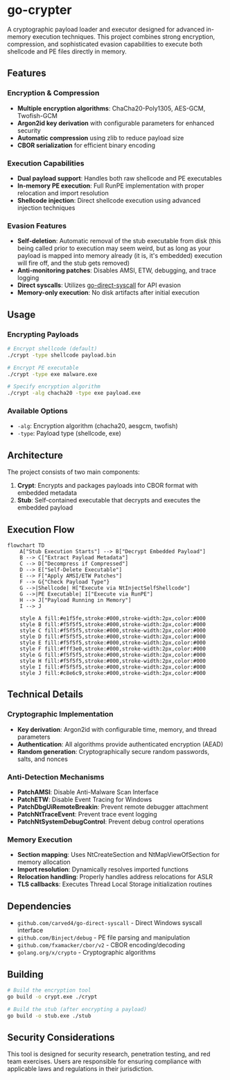 # go-crypter

A cryptographic payload loader and executor designed for advanced in-memory execution techniques. This project combines strong encryption, compression, and sophisticated evasion capabilities to execute both shellcode and PE files directly in memory.

## Features

### Encryption & Compression
- **Multiple encryption algorithms**: ChaCha20-Poly1305, AES-GCM, Twofish-GCM
- **Argon2id key derivation** with configurable parameters for enhanced security
- **Automatic compression** using zlib to reduce payload size
- **CBOR serialization** for efficient binary encoding

### Execution Capabilities
- **Dual payload support**: Handles both raw shellcode and PE executables
- **In-memory PE execution**: Full RunPE implementation with proper relocation and import resolution
- **Shellcode injection**: Direct shellcode execution using advanced injection techniques

### Evasion Features
- **Self-deletion**: Automatic removal of the stub executable from disk (this being called prior to execution may seem weird, but as long as your payload is mapped into memory already (it is, it's embedded) execution will fire off, and the stub gets removed)
- **Anti-monitoring patches**: Disables AMSI, ETW, debugging, and trace logging
- **Direct syscalls**: Utilizes [go-direct-syscall](https://github.com/carved4/go-direct-syscall) for API evasion
- **Memory-only execution**: No disk artifacts after initial execution

## Usage

### Encrypting Payloads

```bash
# Encrypt shellcode (default)
./crypt -type shellcode payload.bin

# Encrypt PE executable
./crypt -type exe malware.exe

# Specify encryption algorithm
./crypt -alg chacha20 -type exe payload.exe
```

### Available Options
- `-alg`: Encryption algorithm (chacha20, aesgcm, twofish)
- `-type`: Payload type (shellcode, exe)

## Architecture

The project consists of two main components:

1. **Crypt**: Encrypts and packages payloads into CBOR format with embedded metadata
2. **Stub**: Self-contained executable that decrypts and executes the embedded payload

## Execution Flow

```mermaid
flowchart TD
    A["Stub Execution Starts"] --> B["Decrypt Embedded Payload"]
    B --> C["Extract Payload Metadata"]
    C --> D["Decompress if Compressed"]
    D --> E["Self-Delete Executable"]
    E --> F["Apply AMSI/ETW Patches"]
    F --> G{"Check Payload Type"}
    G -->|Shellcode| H["Execute via NtInjectSelfShellcode"]
    G -->|PE Executable| I["Execute via RunPE"]
    H --> J["Payload Running in Memory"]
    I --> J
    
    style A fill:#e1f5fe,stroke:#000,stroke-width:2px,color:#000
    style B fill:#f5f5f5,stroke:#000,stroke-width:2px,color:#000
    style C fill:#f5f5f5,stroke:#000,stroke-width:2px,color:#000
    style D fill:#f5f5f5,stroke:#000,stroke-width:2px,color:#000
    style E fill:#f5f5f5,stroke:#000,stroke-width:2px,color:#000
    style F fill:#fff3e0,stroke:#000,stroke-width:2px,color:#000
    style G fill:#f5f5f5,stroke:#000,stroke-width:2px,color:#000
    style H fill:#f5f5f5,stroke:#000,stroke-width:2px,color:#000
    style I fill:#f5f5f5,stroke:#000,stroke-width:2px,color:#000
    style J fill:#c8e6c9,stroke:#000,stroke-width:2px,color:#000
```

## Technical Details

### Cryptographic Implementation
- **Key derivation**: Argon2id with configurable time, memory, and thread parameters
- **Authentication**: All algorithms provide authenticated encryption (AEAD)
- **Random generation**: Cryptographically secure random passwords, salts, and nonces

### Anti-Detection Mechanisms
- **PatchAMSI**: Disable Anti-Malware Scan Interface
- **PatchETW**: Disable Event Tracing for Windows  
- **PatchDbgUiRemoteBreakin**: Prevent remote debugger attachment
- **PatchNtTraceEvent**: Prevent trace event logging
- **PatchNtSystemDebugControl**: Prevent debug control operations

### Memory Execution
- **Section mapping**: Uses NtCreateSection and NtMapViewOfSection for memory allocation
- **Import resolution**: Dynamically resolves imported functions
- **Relocation handling**: Properly handles address relocations for ASLR
- **TLS callbacks**: Executes Thread Local Storage initialization routines

## Dependencies

- `github.com/carved4/go-direct-syscall` - Direct Windows syscall interface
- `github.com/Binject/debug` - PE file parsing and manipulation
- `github.com/fxamacker/cbor/v2` - CBOR encoding/decoding
- `golang.org/x/crypto` - Cryptographic algorithms

## Building

```bash
# Build the encryption tool
go build -o crypt.exe ./crypt

# Build the stub (after encrypting a payload)
go build -o stub.exe ./stub
```

## Security Considerations

This tool is designed for security research, penetration testing, and red team exercises. Users are responsible for ensuring compliance with applicable laws and regulations in their jurisdiction. 
